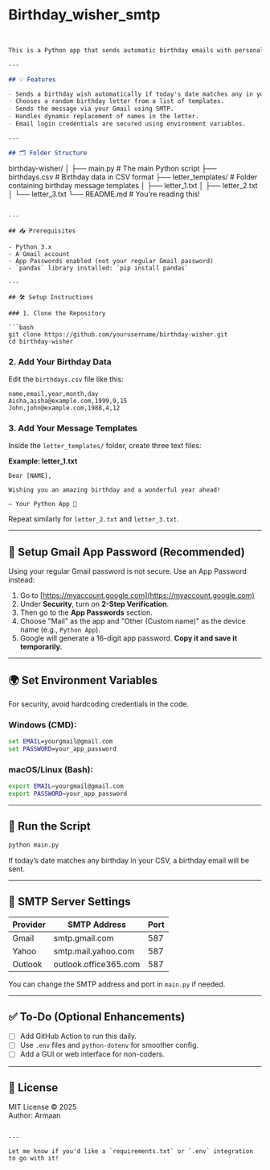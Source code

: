 # Birthday_wisher_smtp


```markdown


This is a Python app that sends automatic birthday emails with personalized messages. All you need is a Gmail account and a list of birthdays in a CSV file. Never forget a birthday again!

---

## 💡 Features

- Sends a birthday wish automatically if today's date matches any in your CSV.
- Chooses a random birthday letter from a list of templates.
- Sends the message via your Gmail using SMTP.
- Handles dynamic replacement of names in the letter.
- Email login credentials are secured using environment variables.

---

## 🗂 Folder Structure

```
birthday-wisher/
│
├── main.py                  # The main Python script
├── birthdays.csv            # Birthday data in CSV format
├── letter_templates/        # Folder containing birthday message templates
│   ├── letter_1.txt
│   ├── letter_2.txt
│   └── letter_3.txt
└── README.md                # You're reading this!
```

---

## 📥 Prerequisites

- Python 3.x
- A Gmail account
- App Passwords enabled (not your regular Gmail password)
- `pandas` library installed: `pip install pandas`

---

## 🛠 Setup Instructions

### 1. Clone the Repository

```bash
git clone https://github.com/yourusername/birthday-wisher.git
cd birthday-wisher
```

### 2. Add Your Birthday Data

Edit the `birthdays.csv` file like this:

```csv
name,email,year,month,day
Aisha,aisha@example.com,1999,9,15
John,john@example.com,1988,4,12
```

### 3. Add Your Message Templates

Inside the `letter_templates/` folder, create three text files:

**Example: letter_1.txt**
```
Dear [NAME],

Wishing you an amazing birthday and a wonderful year ahead!

– Your Python App 🎂
```

Repeat similarly for `letter_2.txt` and `letter_3.txt`.

---

## 🔐 Setup Gmail App Password (Recommended)

Using your regular Gmail password is not secure. Use an App Password instead:

1. Go to [https://myaccount.google.com](https://myaccount.google.com)
2. Under **Security**, turn on **2-Step Verification**.
3. Then go to the **App Passwords** section.
4. Choose "Mail" as the app and "Other (Custom name)" as the device name (e.g., `Python App`).
5. Google will generate a 16-digit app password. **Copy it and save it temporarily.**

---

## 🌍 Set Environment Variables

For security, avoid hardcoding credentials in the code.

### Windows (CMD):

```cmd
set EMAIL=yourgmail@gmail.com
set PASSWORD=your_app_password
```

### macOS/Linux (Bash):

```bash
export EMAIL=yourgmail@gmail.com
export PASSWORD=your_app_password
```

---

## 🚀 Run the Script

```bash
python main.py
```

If today’s date matches any birthday in your CSV, a birthday email will be sent.

---

## 📧 SMTP Server Settings

| Provider | SMTP Address             | Port |
|----------|--------------------------|------|
| Gmail    | smtp.gmail.com           | 587  |
| Yahoo    | smtp.mail.yahoo.com      | 587  |
| Outlook  | outlook.office365.com    | 587  |

You can change the SMTP address and port in `main.py` if needed.

---

## ✅ To-Do (Optional Enhancements)

- [ ] Add GitHub Action to run this daily.
- [ ] Use `.env` files and `python-dotenv` for smoother config.
- [ ] Add a GUI or web interface for non-coders.

---

## 🧾 License

MIT License © 2025  
Author: Armaan
```

---

Let me know if you'd like a `requirements.txt` or `.env` integration to go with it!
